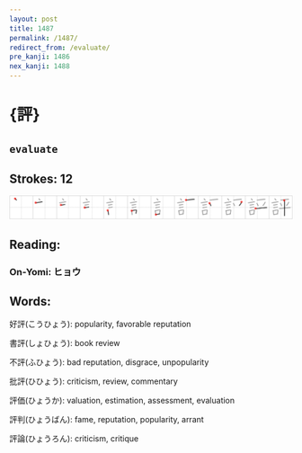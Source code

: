 ```yaml
---
layout: post
title: 1487
permalink: /1487/
redirect_from: /evaluate/
pre_kanji: 1486
nex_kanji: 1488
---
```


# {評}

## `evaluate`

## Strokes: 12

<div class="stroke"><img src="../images/E8A995.png" /></div>

## Reading:

### On-Yomi: ヒョウ

## Words:

好評(こうひょう): popularity, favorable reputation

書評(しょひょう): book review

不評(ふひょう): bad reputation, disgrace, unpopularity

批評(ひひょう): criticism, review, commentary

評価(ひょうか): valuation, estimation, assessment, evaluation

評判(ひょうばん): fame, reputation, popularity, arrant

評論(ひょうろん): criticism, critique
